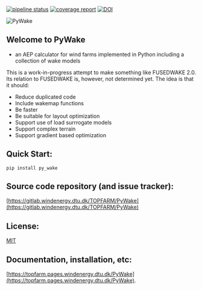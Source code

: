 [![pipeline status](https://gitlab.windenergy.dtu.dk/TOPFARM/PyWake/badges/master/pipeline.svg)](https://gitlab.windenergy.dtu.dk/TOPFARM/PyWake/commits/master)
[![coverage report](https://gitlab.windenergy.dtu.dk/TOPFARM/PyWake/badges/master/coverage.svg)](https://gitlab.windenergy.dtu.dk/TOPFARM/PyWake/commits/master)
[![DOI](https://zenodo.org/badge/164115313.svg)](https://zenodo.org/badge/latestdoi/164115313)

![PyWake](https://gitlab.windenergy.dtu.dk/TOPFARM/PyWake/raw/master/docs/logo.png)

## Welcome to PyWake
- an AEP calculator for wind farms implemented in Python including a collection of wake models


This is a work-in-progress attempt to make something like FUSEDWAKE 2.0. Its relation to FUSEDWAKE is, however, not determined yet.
The idea is that it should:

- Reduce duplicated code
- Include wakemap functions
- Be faster
- Be suitable for layout optimization
- Support use of load surrrogate models
- Support complex terrain
- Support gradient based optimization


## Quick Start:

`pip install py_wake`

## Source code repository (and issue tracker):

[https://gitlab.windenergy.dtu.dk/TOPFARM/PyWake](https://gitlab.windenergy.dtu.dk/TOPFARM/PyWake)

## License:
[MIT](https://gitlab.windenergy.dtu.dk/TOPFARM/PyWake/blob/master/LICENSE)

## Documentation, installation, etc:

[https://topfarm.pages.windenergy.dtu.dk/PyWake](https://topfarm.pages.windenergy.dtu.dk/PyWake).

